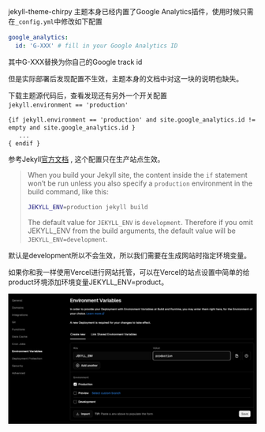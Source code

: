 jekyll-theme-chirpy 主题本身已经内置了Google Analytics插件，使用时候只需在`_config.yml`中修改如下配置

```yaml
google_analytics:
  id: 'G-XXX' # fill in your Google Analytics ID
```

其中G-XXX替换为你自己的Google track id

但是实际部署后发现配置不生效，主题本身的文档中对这一块的说明也缺失。

下载主题源代码后，查看发现还有另外一个开关配置  
`jekyll.environment == 'production'`

```liquid
{if jekyll.environment == 'production' and site.google_analytics.id != empty and site.google_analytics.id }
   ...
{ endif }
```

参考Jekyll[官方文档](https://jekyllrb.com/docs/configuration/environments/) , 这个配置只在生产站点生效。
> When you build your Jekyll site, the content inside the `if` statement won’t be run unless you also specify a `production` environment in the build command, like this:  
> ```bash
> JEKYLL_ENV=production jekyll build
> ```
> The default value for `JEKYLL_ENV` is `development`. Therefore if you omit JEKYLL_ENV from the build arguments, the default value will be `JEKYLL_ENV=development`.

默认是development所以不会生效，所以我们需要在生成网站时指定环境变量。

如果你和我一样使用Vercel进行网站托管，可以在Vercel的站点设置中简单的给product环境添加环境变量JEKYLL_ENV=product。

![](https://raw.githubusercontent.com/FFute/img/main/picgo/202311151419072.png)

<!-- ##{"timestamp":1700017560}## -->